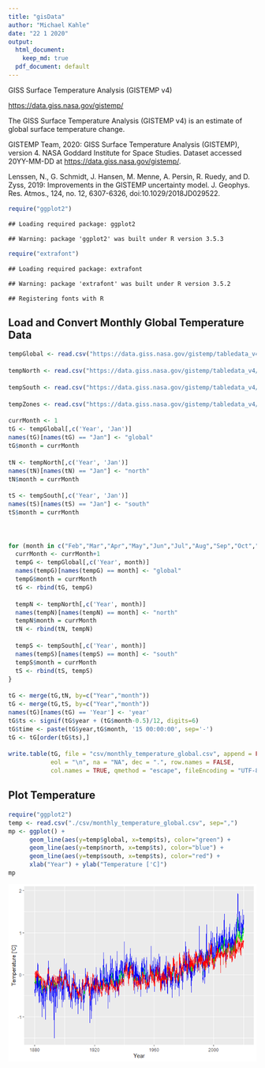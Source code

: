 ```yaml
---
title: "gisData"
author: "Michael Kahle"
date: "22 1 2020"
output:
  html_document: 
    keep_md: true
  pdf_document: default
---
```




GISS Surface Temperature Analysis (GISTEMP v4)

https://data.giss.nasa.gov/gistemp/

The GISS Surface Temperature Analysis (GISTEMP v4) is an estimate of global surface temperature change. 

GISTEMP Team, 2020: GISS Surface Temperature Analysis (GISTEMP), version 4. NASA Goddard Institute for Space Studies. Dataset accessed 20YY-MM-DD at https://data.giss.nasa.gov/gistemp/.

Lenssen, N., G. Schmidt, J. Hansen, M. Menne, A. Persin, R. Ruedy, and D. Zyss, 2019: Improvements in the GISTEMP uncertainty model. J. Geophys. Res. Atmos., 124, no. 12, 6307-6326, doi:10.1029/2018JD029522.




```r
require("ggplot2")
```

```
## Loading required package: ggplot2
```

```
## Warning: package 'ggplot2' was built under R version 3.5.3
```

```r
require("extrafont")
```

```
## Loading required package: extrafont
```

```
## Warning: package 'extrafont' was built under R version 3.5.2
```

```
## Registering fonts with R
```

## Load and Convert Monthly Global Temperature Data 



```r
tempGlobal <- read.csv("https://data.giss.nasa.gov/gistemp/tabledata_v4/GLB.Ts+dSST.csv", sep=",", na = "NA", skip = 1)

tempNorth <- read.csv("https://data.giss.nasa.gov/gistemp/tabledata_v4/NH.Ts+dSST.csv", sep=",", na = "NA", skip = 1)

tempSouth <- read.csv("https://data.giss.nasa.gov/gistemp/tabledata_v4/SH.Ts+dSST.csv", sep=",", na = "NA", skip = 1)

tempZones <- read.csv("https://data.giss.nasa.gov/gistemp/tabledata_v4/ZonAnn.Ts+dSST.csv", sep=",", na = "NA", skip = 1)

currMonth <- 1
tG <- tempGlobal[,c('Year', 'Jan')]
names(tG)[names(tG) == "Jan"] <- "global"
tG$month = currMonth

tN <- tempNorth[,c('Year', 'Jan')]
names(tN)[names(tN) == "Jan"] <- "north"
tN$month = currMonth

tS <- tempSouth[,c('Year', 'Jan')]
names(tS)[names(tS) == "Jan"] <- "south"
tS$month = currMonth



for (month in c("Feb","Mar","Apr","May","Jun","Jul","Aug","Sep","Oct","Nov","Dec")) {
  currMonth <- currMonth+1
  tempG <- tempGlobal[,c('Year', month)]
  names(tempG)[names(tempG) == month] <- "global"
  tempG$month = currMonth
  tG <- rbind(tG, tempG)

  tempN <- tempNorth[,c('Year', month)]
  names(tempN)[names(tempN) == month] <- "north"
  tempN$month = currMonth
  tN <- rbind(tN, tempN)
  
  tempS <- tempSouth[,c('Year', month)]
  names(tempS)[names(tempS) == month] <- "south"
  tempS$month = currMonth
  tS <- rbind(tS, tempS)  
}

tG <- merge(tG,tN, by=c("Year","month"))
tG <- merge(tG,tS, by=c("Year","month"))
names(tG)[names(tG) == 'Year'] <- 'year'
tG$ts <- signif(tG$year + (tG$month-0.5)/12, digits=6)
tG$time <- paste(tG$year,tG$month, '15 00:00:00', sep='-')
tG <- tG[order(tG$ts),]

write.table(tG, file = "csv/monthly_temperature_global.csv", append = FALSE, quote = TRUE, sep = ",",
            eol = "\n", na = "NA", dec = ".", row.names = FALSE,
            col.names = TRUE, qmethod = "escape", fileEncoding = "UTF-8")
```


## Plot Temperature


```r
require("ggplot2")
temp <- read.csv("./csv/monthly_temperature_global.csv", sep=",")
mp <- ggplot() +
      geom_line(aes(y=temp$global, x=temp$ts), color="green") +
      geom_line(aes(y=temp$north, x=temp$ts), color="blue") +
      geom_line(aes(y=temp$south, x=temp$ts), color="red") +
      xlab("Year") + ylab("Temperature ['C]")
mp
```

![](README_files/figure-html/plot-1.png)<!-- -->
